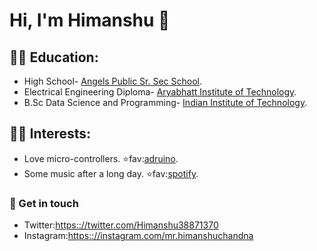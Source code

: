 # Hi, I'm Himanshu :wave:
## 👨‍🎓 Education:
- High School- [Angels Public Sr. Sec School](http://www.angelpublicschool.com).
- Electrical Engineering Diploma- [Aryabhatt Institute of Technology](http://www.abitdelhi.in).
- B.Sc Data Science and Programming- [Indian Institute of Technology](https://onlinedegree.iitm.ac.in).
## 👨‍💻 Interests:
- Love micro-controllers.      ⭐fav:[adruino](https://www.arduino.cc).
- Some music after a long day. ⭐fav:[spotify](https://www.spotify.com).
### 💬 Get in touch
 - Twitter:[https:://twitter.com/Himanshu38871370](https:://twitter.com/Himanshu38871370)
 - Instagram:[https:://instagram.com/mr.himanshuchandna](https:://instagram.com/mr.himanshuchandna)
